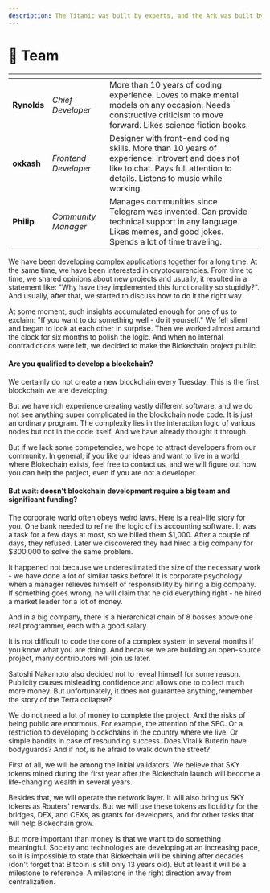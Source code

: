 ```yaml
---
description: The Titanic was built by experts, and the Ark was built by amateurs
---
```


# 👷 Team

<table data-view="cards"><thead><tr><th></th><th></th><th></th><th data-hidden data-card-cover data-type="files"></th></tr></thead><tbody><tr><td><strong>Rynolds</strong></td><td><em>Chief Developer</em></td><td>More than 10 years of coding experience. Loves to make mental models on any occasion. Needs constructive criticism to move forward. Likes science fiction books.</td><td></td></tr><tr><td><strong>oxkash</strong></td><td><em>Frontend Developer</em></td><td>Designer with front-end coding skills. More than 10 years of experience. Introvert and does not like to chat. Pays full attention to details. Listens to music while working.</td><td></td></tr><tr><td><strong>Philip</strong></td><td><em>Community Manager</em></td><td>Manages communities since Telegram was invented. Can provide technical support in any language. Likes memes, and good jokes. Spends a lot of time traveling.</td><td></td></tr></tbody></table>

We have been developing complex applications together for a long time. At the same time, we have been interested in cryptocurrencies. From time to time, we shared opinions about new projects and usually, it resulted in a statement like: "Why have they implemented this functionality so stupidly?". And usually, after that, we started to discuss how to do it the right way.

At some moment, such insights accumulated enough for one of us to exclaim: "If you want to do something well - do it yourself." We fell silent and began to look at each other in surprise. Then we worked almost around the clock for six months to polish the logic. And when no internal contradictions were left, we decided to make the Blokechain project public.

#### Are you qualified to develop a blockchain? <a href="#are-you-qualified-to-develop-a-blockchain" id="are-you-qualified-to-develop-a-blockchain"></a>

We certainly do not create a new blockchain every Tuesday. This is the first blockchain we are developing.

But we have rich experience creating vastly different software, and we do not see anything super complicated in the blockchain node code. It is just an ordinary program. The complexity lies in the interaction logic of various nodes but not in the code itself. And we have already thought it through.

But if we lack some competencies, we hope to attract developers from our community. In general, if you like our ideas and want to live in a world where Blokechain exists, feel free to contact us, and we will figure out how you can help the project, even if you are not a developer.

#### But wait: doesn't blockchain development require a big team and significant funding? <a href="#but-wait-doesnt-blockchain-development-require-a-big-team-and-significant-funding" id="but-wait-doesnt-blockchain-development-require-a-big-team-and-significant-funding"></a>

The corporate world often obeys weird laws. Here is a real-life story for you. One bank needed to refine the logic of its accounting software. It was a task for a few days at most, so we billed them $1,000. After a couple of days, they refused. Later we discovered they had hired a big company for $300,000 to solve the same problem.

It happened not because we underestimated the size of the necessary work - we have done a lot of similar tasks before! It is corporate psychology when a manager relieves himself of responsibility by hiring a big company. If something goes wrong, he will claim that he did everything right - he hired a market leader for a lot of money.

And in a big company, there is a hierarchical chain of 8 bosses above one real programmer, each with a good salary.

It is not difficult to code the core of a complex system in several months if you know what you are doing. And because we are building an open-source project, many contributors will join us later.

Satoshi Nakamoto also decided not to reveal himself for some reason. Publicity causes misleading confidence and allows one to collect much more money. But unfortunately, it does not guarantee anything, remember the story of the Terra collapse?

We do not need a lot of money to complete the project. And the risks of being public are enormous. For example, the attention of the SEC. Or a restriction to developing blockchains in the country where we live. Or simple bandits in case of resounding success. Does Vitalik Buterin have bodyguards? And if not, is he afraid to walk down the street?

First of all, we will be among the initial validators. We believe that SKY tokens mined during the first year after the Blokechain launch will become a life-changing wealth in several years.

Besides that, we will operate the network layer. It will also bring us SKY tokens as Routers' rewards. But we will use these tokens as liquidity for the bridges, DEX, and CEXs, as grants for developers, and for other tasks that will help Blokechain grow.

But more important than money is that we want to do something meaningful. Society and technologies are developing at an increasing pace, so it is impossible to state that Blokechain will be shining after decades (don't forget that Bitcoin is still only 13 years old). But at least it will be a milestone to reference. A milestone in the right direction away from centralization.
